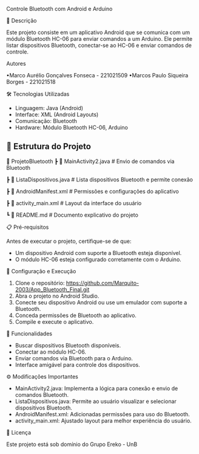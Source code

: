 Controle Bluetooth com Android e Arduino

📖 Descrição

Este projeto consiste em um aplicativo Android que se comunica com um módulo Bluetooth HC-06 para enviar comandos a um Arduino. Ele permite listar dispositivos Bluetooth, conectar-se ao HC-06 e enviar comandos de controle.

Autores

•Marco Aurélio Gonçalves Fonseca - 221021509
•Marcos Paulo Siqueira Borges - 221021518

🛠️ Tecnologias Utilizadas

- Linguagem: Java (Android)
- Interface: XML (Android Layouts)
- Comunicação: Bluetooth
- Hardware: Módulo Bluetooth HC-06, Arduino

## 📂 Estrutura do Projeto


📂 ProjetoBluetooth
 ┣ 📜 MainActivity2.java         # Envio de comandos via Bluetooth
 
 ┣ 📜 ListaDispositivos.java     # Lista dispositivos Bluetooth e permite conexão
 
 ┣ 📜 AndroidManifest.xml       # Permissões e configurações do aplicativo
 
 ┣ 📜 activity_main.xml         # Layout da interface do usuário
 
 ┗ 📜 README.md                 # Documento explicativo do projeto


📋 Pré-requisitos

Antes de executar o projeto, certifique-se de que:

- Um dispositivo Android com suporte a Bluetooth esteja disponível.
- O módulo HC-06 esteja configurado corretamente com o Arduino.

🔧 Configuração e Execução

1. Clone o repositório:
   https://github.com/Marquito-2003/App_Bluetooth_Final.git
2. Abra o projeto no Android Studio.
3. Conecte seu dispositivo Android ou use um emulador com suporte a Bluetooth.
4. Conceda permissões de Bluetooth ao aplicativo.
5. Compile e execute o aplicativo.

🚀 Funcionalidades

- Buscar dispositivos Bluetooth disponíveis.
- Conectar ao módulo HC-06.
- Enviar comandos via Bluetooth para o Arduino.
- Interface amigável para controle dos dispositivos.

⚙️ Modificações Importantes

- MainActivity2.java: Implementa a lógica para conexão e envio de comandos Bluetooth.
- ListaDispositivos.java: Permite ao usuário visualizar e selecionar dispositivos Bluetooth.
- AndroidManifest.xml: Adicionadas permissões para uso do Bluetooth.
- activity\_main.xml: Ajustado layout para melhor experiência do usuário.

📜 Licença

Este projeto está sob domínio do Grupo Ereko - UnB



